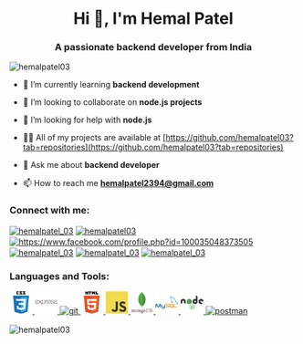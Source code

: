 <h1 align="center">Hi 👋, I'm Hemal Patel</h1>
<h3 align="center">A passionate backend developer from India</h3>

<p align="left"> <img src="https://komarev.com/ghpvc/?username=hemalpatel03&label=Profile%20views&color=0e75b6&style=flat" alt="hemalpatel03" /> </p>

- 🌱 I’m currently learning ****backend development****

- 👯 I’m looking to collaborate on ****node.js projects****

- 🤝 I’m looking for help with ****node.js****

- 👨‍💻 All of my projects are available at [https://github.com/hemalpatel03?tab=repositories](https://github.com/hemalpatel03?tab=repositories)

- 💬 Ask me about ****backend developer****

- 📫 How to reach me ****hemalpatel2394@gmail.com****

<h3 align="left">Connect with me:</h3>
<p align="left">
<a href="https://twitter.com/hemalpatel_03" target="blank"><img align="center" src="https://raw.githubusercontent.com/rahuldkjain/github-profile-readme-generator/master/src/images/icons/Social/twitter.svg" alt="hemalpatel_03" height="30" width="40" /></a>
<a href="https://linkedin.com/in/hemalpatel03" target="blank"><img align="center" src="https://raw.githubusercontent.com/rahuldkjain/github-profile-readme-generator/master/src/images/icons/Social/linked-in-alt.svg" alt="hemalpatel03" height="30" width="40" /></a>
<a href="https://fb.com/https://www.facebook.com/profile.php?id=100035048373505" target="blank"><img align="center" src="https://raw.githubusercontent.com/rahuldkjain/github-profile-readme-generator/master/src/images/icons/Social/facebook.svg" alt="https://www.facebook.com/profile.php?id=100035048373505" height="30" width="40" /></a>
<a href="https://instagram.com/hemalpatel_03" target="blank"><img align="center" src="https://raw.githubusercontent.com/rahuldkjain/github-profile-readme-generator/master/src/images/icons/Social/instagram.svg" alt="hemalpatel_03" height="30" width="40" /></a>
<a href="https://www.hackerrank.com/hemalpatel_03" target="blank"><img align="center" src="https://raw.githubusercontent.com/rahuldkjain/github-profile-readme-generator/master/src/images/icons/Social/hackerrank.svg" alt="hemalpatel_03" height="30" width="40" /></a>
<a href="https://www.leetcode.com/hemalpatel_03" target="blank"><img align="center" src="https://raw.githubusercontent.com/rahuldkjain/github-profile-readme-generator/master/src/images/icons/Social/leet-code.svg" alt="hemalpatel_03" height="30" width="40" /></a>
</p>

<h3 align="left">Languages and Tools:</h3>
<p align="left"> <a href="https://www.w3schools.com/css/" target="_blank" rel="noreferrer"> <img src="https://raw.githubusercontent.com/devicons/devicon/master/icons/css3/css3-original-wordmark.svg" alt="css3" width="40" height="40"/> </a> <a href="https://expressjs.com" target="_blank" rel="noreferrer"> <img src="https://raw.githubusercontent.com/devicons/devicon/master/icons/express/express-original-wordmark.svg" alt="express" width="40" height="40"/> </a> <a href="https://git-scm.com/" target="_blank" rel="noreferrer"> <img src="https://www.vectorlogo.zone/logos/git-scm/git-scm-icon.svg" alt="git" width="40" height="40"/> </a> <a href="https://www.w3.org/html/" target="_blank" rel="noreferrer"> <img src="https://raw.githubusercontent.com/devicons/devicon/master/icons/html5/html5-original-wordmark.svg" alt="html5" width="40" height="40"/> </a> <a href="https://developer.mozilla.org/en-US/docs/Web/JavaScript" target="_blank" rel="noreferrer"> <img src="https://raw.githubusercontent.com/devicons/devicon/master/icons/javascript/javascript-original.svg" alt="javascript" width="40" height="40"/> </a> <a href="https://www.mongodb.com/" target="_blank" rel="noreferrer"> <img src="https://raw.githubusercontent.com/devicons/devicon/master/icons/mongodb/mongodb-original-wordmark.svg" alt="mongodb" width="40" height="40"/> </a> <a href="https://www.mysql.com/" target="_blank" rel="noreferrer"> <img src="https://raw.githubusercontent.com/devicons/devicon/master/icons/mysql/mysql-original-wordmark.svg" alt="mysql" width="40" height="40"/> </a> <a href="https://nodejs.org" target="_blank" rel="noreferrer"> <img src="https://raw.githubusercontent.com/devicons/devicon/master/icons/nodejs/nodejs-original-wordmark.svg" alt="nodejs" width="40" height="40"/> </a> <a href="https://postman.com" target="_blank" rel="noreferrer"> <img src="https://www.vectorlogo.zone/logos/getpostman/getpostman-icon.svg" alt="postman" width="40" height="40"/> </a> </p>

<p><img align="center" src="https://github-readme-streak-stats.herokuapp.com/?user=hemalpatel03&" alt="hemalpatel03" /></p>
